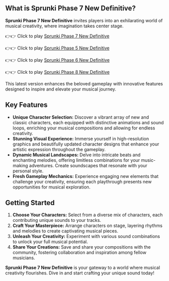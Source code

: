 ## What is Sprunki Phase 7 New Definitive?

**Sprunki Phase 7 New Definitive** invites players into an exhilarating world of musical creativity, where imagination takes center stage. 

👉👉 Click to play [Sprunki Phase 7 New Definitive](https://sprunkly.org/game/sprunki-phase-7-definitive-new-version)

👉👉 Click to play [Sprunki Phase 5 New Definitive](https://sprunkly.org/game/sprunki-phase-5-new-version)

👉👉 Click to play [Sprunki Phase 6 New Definitive](https://sprunkly.org/game/sprunki-phase-6-new-version)

👉👉 Click to play [Sprunki Phase 8 New Definitive](https://sprunkly.org/game/sprunki-phase-8-new-version)

This latest version enhances the beloved gameplay with innovative features designed to inspire and elevate your musical journey.

## Key Features

- **Unique Character Selection:** Discover a vibrant array of new and classic characters, each equipped with distinctive animations and sound loops, enriching your musical compositions and allowing for endless creativity.
- **Stunning Visual Experience:** Immerse yourself in high-resolution graphics and beautifully updated character designs that enhance your artistic expression throughout the gameplay.
- **Dynamic Musical Landscapes:** Delve into intricate beats and enchanting melodies, offering limitless combinations for your music-making adventures. Create soundscapes that resonate with your personal style.
- **Fresh Gameplay Mechanics:** Experience engaging new elements that challenge your creativity, ensuring each playthrough presents new opportunities for musical exploration.

## Getting Started

1. **Choose Your Characters:** Select from a diverse mix of characters, each contributing unique sounds to your tracks.
2. **Craft Your Masterpiece:** Arrange characters on stage, layering rhythms and melodies to create captivating musical pieces.
3. **Unleash Your Creativity:** Experiment with various sound combinations to unlock your full musical potential.
4. **Share Your Creations:** Save and share your compositions with the community, fostering collaboration and inspiration among fellow musicians.

**Sprunki Phase 7 New Definitive** is your gateway to a world where musical creativity flourishes. Dive in and start crafting your unique sound today!
